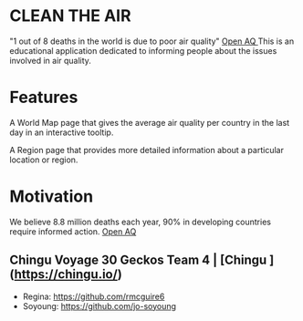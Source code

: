 # CLEAN THE AIR

"1 out of 8 deaths in the world is due to poor air quality" [Open AQ ](https://openAQ.org)
This is an educational application dedicated to informing people about the issues involved in air quality.

# Features

A World Map page that gives the average air quality per country in the last day in an interactive tooltip.

A Region page that provides more detailed information about a particular location or region.

# Motivation

We believe 8.8 million deaths each year, 90% in developing countries require informed action. [Open AQ ](https://openAQ.org/#/why)

## Chingu Voyage 30 Geckos Team 4 | [Chingu ] (https://chingu.io/)

- Regina: https://github.com/rmcguire6
- Soyoung: https://github.com/jo-soyoung
